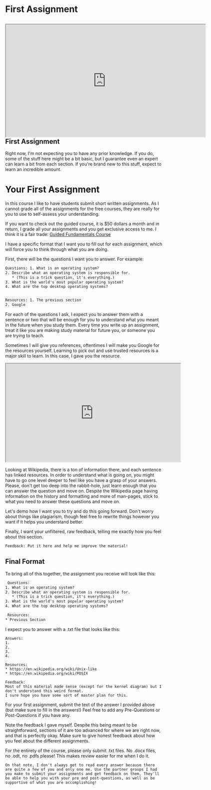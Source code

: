 # First Assignment

## <iframe allowfullscreen height="360" src="https://www.youtube.com/embed/C7AayPISwGU?wmode=opaque" width="640"></iframe>First Assignment

Right now, I'm not expecting you to have any prior knowledge. If you do,
some of the stuff here might be a bit basic, but I guarantee even an
expert can learn a bit from each section. If you're brand new to this
stuff, expect to learn an incredible amount.

# Your First Assignment

In this course I like to have students submit short written assignments.
As I cannot grade all of the assignments for the free courses, they are
really for you to use to self-assess your understanding.

If you want to check out the guided course, it is $50 dollars a month
and in return, I grade all your assignments and you get exclusive access
to me. I think it is a fair trade: [Guided Fundamentals
Course](https://www.roppers.org/courses/guided-fundamentals)

I have a specific format that I want you to fill out for each
assignment, which will force you to think through what you are doing.

First, there will be the questions I want you to answer. For example:

``` default
Questions: 1. What is an operating system? 
2. Describe what an operating system is responsible for.    
   * (This is a trick question, it's everything.) 
3. What is the world's most popular operating system? 
4. What are the top desktop operating systems? 


Resources: 1. The previous section 
2. Google 
```

For each of the questions I ask, I expect you to answer them with a
sentence or two that will be enough for you to understand what you meant
in the future when you study them. Every time you write up an
assignment, treat it like you are making study material for future you,
or someone you are trying to teach.

Sometimes I will give you references, oftentimes I will make you Google
for the resources yourself. Learning to pick out and use trusted
resources is a major skill to learn. In this case, I gave you the
resource.

<iframe allow="accelerometer; autoplay; clipboard-write; encrypted-media; gyroscope; picture-in-picture" allowfullscreen height="315" src="https://www.youtube.com/embed/xc3VG9JZM6I" title="YouTube video player" width="560"></iframe>

Looking at Wikipedia, there is a ton of information there, and each
sentence has linked resources. In order to understand what is going on,
you might have to go one level deeper to feel like you have a grasp of
your answers. Please, don't get too deep into the rabbit-hole, just
learn enough that you can answer the question and move on. Despite the
Wikipedia page having information on the history and formatting and more
of man-pages, stick to what you need to answer these questions and move
on.

Let's demo how I want you to try and do this going forward. Don't worry
about things like plagiarism, though feel free to rewrite things however
you want if it helps you understand better.

Finally, I want your unfiltered, raw feedback, telling me exactly how
you feel about this section.

``` default
Feedback: Put it here and help me improve the material! 
```

## Final Format

To bring all of this together, the assignment you receive will look like
this:

``` default
 Questions: 
1. What is an operating system? 
2. Describe what an operating system is responsible for.    
   * (This is a trick question, it's everything.) 
3. What is the world's most popular operating system? 
4. What are the top desktop operating systems? 

 Resources:  
* Previous Section 
```

I expect you to answer with a .txt file that looks like this:

  
`Answers:`  
`1. `  
`2. `  
`3. `  
`4.  `  
  
`Resources: `  
`* https://en.wikipedia.org/wiki/Unix-like `  
`* https://en.wikipedia.org/wiki/POSIX  `  
  
  
`Feedback: `  
`Most of this material made sense (except for the kernel diagram) but I don't understand this weird format. `  
`I sure hope you have some sort of master plan for this.`

For your first assignment, submit the text of the answer I provided
above (but make sure to fill in the answers!) Feel free to add any
Pre-Questions or Post-Questions if you have any.

Note the feedback I gave myself. Despite this being meant to be
straightforward, sections of it are too advanced for where we are right
now, and that is perfectly okay. Make sure to give honest feedback about
how you feel about the different assignments.

  

For the entirety of the course, please only submit .txt files. No .docx
files, no .odt, no .pdfs please! This makes review easier for me when I
do it.

`On that note, I don't always get to read every answer because there are quite a few of you and only one me. Use the partner groups I had you make to submit your assignments and get feedback on them, They'll be able to help you with your pre and post-questions, as well as be supportive of what you are accomplishing! `

  
